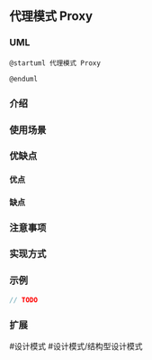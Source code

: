 ## 代理模式 Proxy

### UML
```plantuml
@startuml 代理模式 Proxy

@enduml
```

### 介绍


### 使用场景


### 优缺点
#### 优点


#### 缺点


### 注意事项


### 实现方式


### 示例
```java
// TODO
```

### 扩展


#设计模式 #设计模式/结构型设计模式 